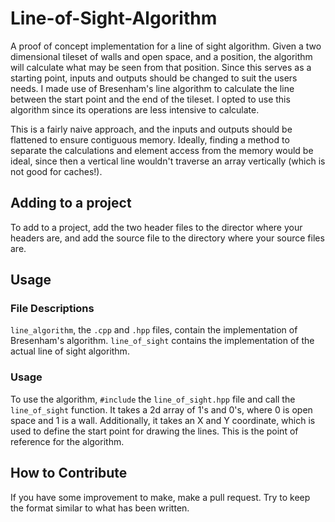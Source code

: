 # Line-of-Sight-Algorithm
A proof of concept implementation for a line of sight algorithm. Given a two dimensional tileset of walls and open space, and a position, the algorithm will calculate
what may be seen from that position. Since this serves as a starting point, inputs and outputs should be changed to suit the users needs. I made use of Bresenham's line algorithm
to calculate the line between the start point and the end of the tileset. I opted to use this algorithm since its operations are less intensive to calculate.

This is a fairly naive approach, and the inputs and outputs should be flattened to ensure contiguous memory. Ideally, finding a method to separate 
the calculations and element access from the memory would be ideal, since then a vertical line wouldn't traverse an array vertically (which is not good for caches!).

## Adding to a project

To add to a project, add the two header files to the director where your headers are, and add the source file to the directory where your source files are.

## Usage

### File Descriptions

`line_algorithm`, the `.cpp` and `.hpp` files, contain the implementation of Bresenham's algorithm.
`line_of_sight` contains the implementation of the actual line of sight algorithm.

### Usage

To use the algorithm, `#include` the `line_of_sight.hpp` file and call the `line_of_sight` function.
It takes a 2d array of 1's and 0's, where 0 is open space and 1 is a wall. Additionally, it takes an X and Y coordinate, which is used to define the 
start point for drawing the lines. This is the point of reference for the algorithm.

## How to Contribute

If you have some improvement to make, make a pull request. Try to keep the format similar to what has been written.
